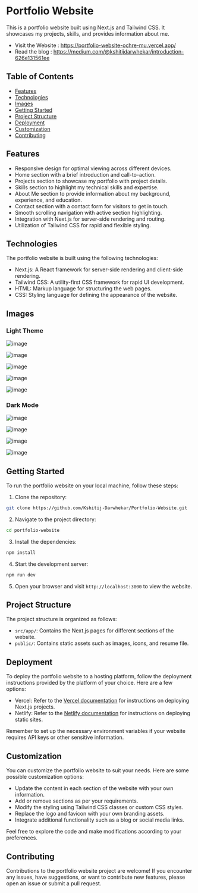# Portfolio Website

This is a portfolio website built using Next.js and Tailwind CSS. It showcases my projects, skills, and provides information about me.

- Visit the Website : https://portfolio-website-ochre-mu.vercel.app/ 
- Read the blog : https://medium.com/@kshitijdarwhekar/introduction-626e131561ee 

## Table of Contents

- [Features](#features)
- [Technologies](#technologies)
- [Images](#images)
- [Getting Started](#getting-started)
- [Project Structure](#project-structure)
- [Deployment](#deployment)
- [Customization](#customization)
- [Contributing](#contributing)

## Features

- Responsive design for optimal viewing across different devices.
- Home section with a brief introduction and call-to-action.
- Projects section to showcase my portfolio with project details.
- Skills section to highlight my technical skills and expertise.
- About Me section to provide information about my background, experience, and education.
- Contact section with a contact form for visitors to get in touch.
- Smooth scrolling navigation with active section highlighting.
- Integration with Next.js for server-side rendering and routing.
- Utilization of Tailwind CSS for rapid and flexible styling.

## Technologies

The portfolio website is built using the following technologies:

- Next.js: A React framework for server-side rendering and client-side rendering.
- Tailwind CSS: A utility-first CSS framework for rapid UI development.
- HTML: Markup language for structuring the web pages.
- CSS: Styling language for defining the appearance of the website.

## Images

### Light Theme
![image](https://github.com/Kshitij-Darwhekar/Portfolio-Website/assets/54590658/91b7394f-4fee-4392-b0d7-cd6a8d65ffdc)

![image](https://github.com/Kshitij-Darwhekar/Portfolio-Website/assets/54590658/d5f1d37b-ee92-4089-aeb7-f975837b40c6)

![image](https://github.com/Kshitij-Darwhekar/Portfolio-Website/assets/54590658/196c87e4-f4a7-4883-95bf-927929c8bcfe)

![image](https://github.com/Kshitij-Darwhekar/Portfolio-Website/assets/54590658/1a60f6d6-0b2c-4249-a7de-a5a4d963d017)

![image](https://github.com/Kshitij-Darwhekar/Portfolio-Website/assets/54590658/801e0d33-b950-4f6d-b552-ff056e6b4c6b)


### Dark Mode

![image](https://github.com/Kshitij-Darwhekar/Portfolio-Website/assets/54590658/ae01324c-f570-4140-95c5-d88448cda012)

![image](https://github.com/Kshitij-Darwhekar/Portfolio-Website/assets/54590658/b09a8f15-52d8-480a-ad69-e3ff5409bd32)

![image](https://github.com/Kshitij-Darwhekar/Portfolio-Website/assets/54590658/78112c16-58c7-4a94-baf0-c40c9f88861c)

![image](https://github.com/Kshitij-Darwhekar/Portfolio-Website/assets/54590658/db5f9b58-c48c-4576-a8d9-cc32a6db8327)




## Getting Started

To run the portfolio website on your local machine, follow these steps:

1. Clone the repository:

```bash
git clone https://github.com/Kshitij-Darwhekar/Portfolio-Website.git
```

2. Navigate to the project directory:

```bash
cd portfolio-website
```

3. Install the dependencies:

```bash
npm install
```

4. Start the development server:

```bash
npm run dev
```

5. Open your browser and visit `http://localhost:3000` to view the website.

## Project Structure

The project structure is organized as follows:

- `src/app/`: Contains the Next.js pages for different sections of the website.
- `public/`: Contains static assets such as images, icons, and resume file.

## Deployment

To deploy the portfolio website to a hosting platform, follow the deployment instructions provided by the platform of your choice. Here are a few options:

- Vercel: Refer to the [Vercel documentation](https://vercel.com/docs) for instructions on deploying Next.js projects.
- Netlify: Refer to the [Netlify documentation](https://docs.netlify.com/) for instructions on deploying static sites.

Remember to set up the necessary environment variables if your website requires API keys or other sensitive information.

## Customization

You can customize the portfolio website to suit your needs. Here are some possible customization options:

- Update the content in each section of the website with your own information.
- Add or remove sections as per your requirements.
- Modify the styling using Tailwind CSS classes or custom CSS styles.
- Replace the logo and favicon with your own branding assets.
- Integrate additional functionality such as a blog or social media links.

Feel free to explore the code and make modifications according to your preferences.

## Contributing

Contributions to the portfolio website project are welcome! If you encounter any issues, have suggestions, or want to contribute new features, please open an issue or submit a pull request.
